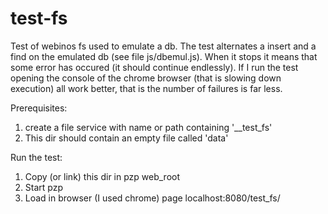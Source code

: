 test-fs
=======

Test of webinos fs used to emulate a db.
The test alternates a insert and a find on the emulated db (see file js/dbemul.js).
When it stops it means that some error has occured (it should continue endlessly).
If I run the test opening the console of the chrome browser (that is slowing down execution) all work better, that is the number of failures is far less.

Prerequisites:
1. create a file service with name or path containing '__test_fs'
2. This dir should contain an empty file called 'data'

Run the test:
1. Copy (or link) this dir in pzp web_root
2. Start pzp
3. Load in browser (I used chrome) page localhost:8080/test_fs/

